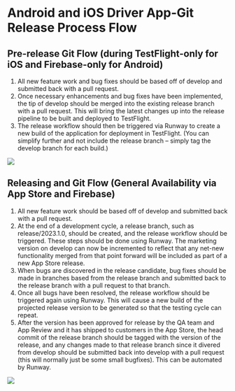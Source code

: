 # Android and iOS Driver App-Git Release Process Flow



## Pre-release Git Flow (during TestFlight-only for iOS and Firebase-only for Android)

1. All new feature work and bug fixes should be based off of develop and submitted back with a pull request.
2. Once necessary enhancements and bug fixes have been implemented, the tip of develop should be merged into the existing release branch with a pull request. This will bring the latest changes up into the release pipeline to be built and deployed to TestFlight.
3. The release workflow should then be triggered via Runway to create a new build of the application for deployment in TestFlight. (You can simplify further and not include the release branch – simply tag the develop branch for each build.)

[![](https://mermaid.ink/img/pako:eNqtk09rhDAQxb9KCIiXdXd1WwreWoTSQ3vpNZdZM2qoSSTG0iJ-92Zt3equ9g8sXsbhvd-8IUxLU82RxtTzWqGEjUlL_FzYewNV4fd_EoS6M6DS4gkkup7P8RVLXfldRzrPY2rQM0VIqqUU9lDtew8xWCLUuIm20W4drrdjUV8XmL7oxpIv6sjqOuEmSW4fgjDaBRmCbQyG0ylzdokmx0X3woCrQRKdYpck3xn-mWbMmaaJBsl1UGuJwb7JM_F2Sv5BNZfpb-mWoBPj3GMeCQPyfAxTMyveBKC0LdD8tuWs8AKLnnMvsSshB870oyvqnO6QuLu0ttdQN1gio7ErOWbQlJZRpjonhcbq53eV0jiDssYVbSoOFhMBuQF57CIXVpvHz_Ptr7j7AFkpShM?type=png)](https://mermaid.live/edit#pako:eNqtk09rhDAQxb9KCIiXdXd1WwreWoTSQ3vpNZdZM2qoSSTG0iJ-92Zt3equ9g8sXsbhvd-8IUxLU82RxtTzWqGEjUlL_FzYewNV4fd_EoS6M6DS4gkkup7P8RVLXfldRzrPY2rQM0VIqqUU9lDtew8xWCLUuIm20W4drrdjUV8XmL7oxpIv6sjqOuEmSW4fgjDaBRmCbQyG0ylzdokmx0X3woCrQRKdYpck3xn-mWbMmaaJBsl1UGuJwb7JM_F2Sv5BNZfpb-mWoBPj3GMeCQPyfAxTMyveBKC0LdD8tuWs8AKLnnMvsSshB870oyvqnO6QuLu0ttdQN1gio7ErOWbQlJZRpjonhcbq53eV0jiDssYVbSoOFhMBuQF57CIXVpvHz_Ptr7j7AFkpShM)

## Releasing and Git Flow (General Availability via App Store and Firebase)

1. All new feature work should be based off of develop and submitted back with a pull request.
2. At the end of a development cycle, a release branch, such as release/2023.1.0, should be created, and the release workflow should be triggered. These steps should be done using Runway.
The marketing version on develop can now be incremented to reflect that any net-new functionality merged from that point forward will be included as part of a new App Store release.
3. When bugs are discovered in the release candidate, bug fixes should be made in branches based from the release branch and submitted back to the release branch with a pull request to that branch.
4. Once all bugs have been resolved, the release workflow should be triggered again using Runway. This will cause a new build of the projected release version to be generated so that the testing cycle can repeat.
5. After the version has been approved for release by the QA team and App Review and it has shipped to customers in the App Store, the head commit of the release branch should be tagged with the version of the release, and any changes made to that release branch since it divered from develop should be submitted back into develop with a pull request (this will normally just be some small bugfixes). This can be automated by Runway.

[![](https://mermaid.ink/img/pako:eNqVk8FugzAMhl8lioS4lLbQ7cJtE9K0w3bZNReXGIhGEhSSaRPi3ZeBStsNqKYckli__dmO09Fcc6QpDYJOKGFT0pGwFPbJQFOFw02CUI8GVF69gkRvCzl-YK2bsO9JHwRMnfRM5VpKYc87U8fBkxisEVrcJfvksI23-wtphfm7dnZGMnl7YLzLsofnKE4OUaslRkdXFuLzwn1Ncxsl0ZS4FmM2l7sIlLYVmvV0ZmS_-vSvzP6Gu-b-vM0MYnqSFdi5xuREu4-0wkhqM_TimrQsmmA3gFN1i6Hmahu9lmdqXHRDvdCPL_fz3TFFCKO-bRIZTf2RYwGutowy1XspOKvfvlROU2scbqhrOFjMBJQGJE0LqFtvRS6sNi_jnxm-Tv8Nbzchpw?type=png)](https://mermaid.live/edit#pako:eNqVk8FugzAMhl8lioS4lLbQ7cJtE9K0w3bZNReXGIhGEhSSaRPi3ZeBStsNqKYckli__dmO09Fcc6QpDYJOKGFT0pGwFPbJQFOFw02CUI8GVF69gkRvCzl-YK2bsO9JHwRMnfRM5VpKYc87U8fBkxisEVrcJfvksI23-wtphfm7dnZGMnl7YLzLsofnKE4OUaslRkdXFuLzwn1Ncxsl0ZS4FmM2l7sIlLYVmvV0ZmS_-vSvzP6Gu-b-vM0MYnqSFdi5xuREu4-0wkhqM_TimrQsmmA3gFN1i6Hmahu9lmdqXHRDvdCPL_fz3TFFCKO-bRIZTf2RYwGutowy1XspOKvfvlROU2scbqhrOFjMBJQGJE0LqFtvRS6sNi_jnxm-Tv8Nbzchpw)
